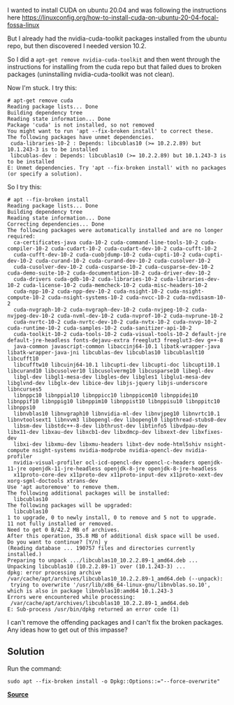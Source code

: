 I wanted to install CUDA on ubuntu 20.04 and was following the instructions here https://linuxconfig.org/how-to-install-cuda-on-ubuntu-20-04-focal-fossa-linux

But I already had the nvidia-cuda-toolkit packages installed from the ubuntu repo, but then discovered I needed version 10.2.

So I did a `apt-get remove nvidia-cuda-toolkit` and then went through the instructions for installing from the cuda repo but that failed dues to broken packages (uninstalling nvidia-cuda-toolkit was not clean).

Now I'm stuck. I try this:

```
# apt-get remove cuda
Reading package lists... Done
Building dependency tree
Reading state information... Done
Package 'cuda' is not installed, so not removed
You might want to run 'apt --fix-broken install' to correct these.
The following packages have unmet dependencies.
 cuda-libraries-10-2 : Depends: libcublas10 (>= 10.2.2.89) but 10.1.243-3 is to be installed
 libcublas-dev : Depends: libcublas10 (>= 10.2.2.89) but 10.1.243-3 is to be installed
E: Unmet dependencies. Try 'apt --fix-broken install' with no packages (or specify a solution).
```

So I try this:

```
# apt --fix-broken install
Reading package lists... Done
Building dependency tree
Reading state information... Done
Correcting dependencies... Done
The following packages were automatically installed and are no longer required:
  ca-certificates-java cuda-10-2 cuda-command-line-tools-10-2 cuda-compiler-10-2 cuda-cudart-10-2 cuda-cudart-dev-10-2 cuda-cufft-10-2
  cuda-cufft-dev-10-2 cuda-cuobjdump-10-2 cuda-cupti-10-2 cuda-cupti-dev-10-2 cuda-curand-10-2 cuda-curand-dev-10-2 cuda-cusolver-10-2
  cuda-cusolver-dev-10-2 cuda-cusparse-10-2 cuda-cusparse-dev-10-2 cuda-demo-suite-10-2 cuda-documentation-10-2 cuda-driver-dev-10-2
  cuda-drivers cuda-gdb-10-2 cuda-libraries-10-2 cuda-libraries-dev-10-2 cuda-license-10-2 cuda-memcheck-10-2 cuda-misc-headers-10-2
  cuda-npp-10-2 cuda-npp-dev-10-2 cuda-nsight-10-2 cuda-nsight-compute-10-2 cuda-nsight-systems-10-2 cuda-nvcc-10-2 cuda-nvdisasm-10-2
  cuda-nvgraph-10-2 cuda-nvgraph-dev-10-2 cuda-nvjpeg-10-2 cuda-nvjpeg-dev-10-2 cuda-nvml-dev-10-2 cuda-nvprof-10-2 cuda-nvprune-10-2
  cuda-nvrtc-10-2 cuda-nvrtc-dev-10-2 cuda-nvtx-10-2 cuda-nvvp-10-2 cuda-runtime-10-2 cuda-samples-10-2 cuda-sanitizer-api-10-2
  cuda-toolkit-10-2 cuda-tools-10-2 cuda-visual-tools-10-2 default-jre default-jre-headless fonts-dejavu-extra freeglut3 freeglut3-dev g++-8
  java-common javascript-common libaccinj64-10.1 libatk-wrapper-java libatk-wrapper-java-jni libcublas-dev libcublas10 libcublaslt10 libcufft10
  libcufftw10 libcuinj64-10.1 libcupti-dev libcupti-doc libcupti10.1 libcurand10 libcusolver10 libcusolvermg10 libcusparse10 libegl-dev
  libgl-dev libgl1-mesa-dev libgles-dev libgles1 libglu1-mesa-dev libglvnd-dev libglx-dev libice-dev libjs-jquery libjs-underscore libncurses5
  libnppc10 libnppial10 libnppicc10 libnppicom10 libnppidei10 libnppif10 libnppig10 libnppim10 libnppist10 libnppisu10 libnppitc10 libnpps10
  libnvblas10 libnvgraph10 libnvidia-ml-dev libnvjpeg10 libnvrtc10.1 libnvtoolsext1 libnvvm3 libopengl-dev libopengl0 libpthread-stubs0-dev
  libsm-dev libstdc++-8-dev libthrust-dev libtinfo5 libvdpau-dev libx11-dev libxau-dev libxcb1-dev libxdmcp-dev libxext-dev libxfixes-dev
  libxi-dev libxmu-dev libxmu-headers libxt-dev node-html5shiv nsight-compute nsight-systems nvidia-modprobe nvidia-opencl-dev nvidia-profiler
  nvidia-visual-profiler ocl-icd-opencl-dev opencl-c-headers openjdk-11-jre openjdk-11-jre-headless openjdk-8-jre openjdk-8-jre-headless
  x11proto-core-dev x11proto-dev x11proto-input-dev x11proto-xext-dev xorg-sgml-doctools xtrans-dev
Use 'apt autoremove' to remove them.
The following additional packages will be installed:
  libcublas10
The following packages will be upgraded:
  libcublas10
1 to upgrade, 0 to newly install, 0 to remove and 5 not to upgrade.
11 not fully installed or removed.
Need to get 0 B/42.2 MB of archives.
After this operation, 35.8 MB of additional disk space will be used.
Do you want to continue? [Y/n] y
(Reading database ... 190757 files and directories currently installed.)
Preparing to unpack .../libcublas10_10.2.2.89-1_amd64.deb ...
Unpacking libcublas10 (10.2.2.89-1) over (10.1.243-3) ...
dpkg: error processing archive /var/cache/apt/archives/libcublas10_10.2.2.89-1_amd64.deb (--unpack):
 trying to overwrite '/usr/lib/x86_64-linux-gnu/libnvblas.so.10', which is also in package libnvblas10:amd64 10.1.243-3
Errors were encountered while processing:
 /var/cache/apt/archives/libcublas10_10.2.2.89-1_amd64.deb
E: Sub-process /usr/bin/dpkg returned an error code (1)
```

I can't remove the offending packages and I can't fix the broken packages.
Any ideas how to get out of this impasse?

## Solution

Run the command:

`sudo apt --fix-broken install -o Dpkg::Options::="--force-overwrite"`

**[Source](https://askubuntu.com/questions/1238715/unable-to-fix-broken-packages-when-installing-cuda)**
